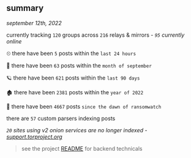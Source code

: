 
## summary
_september 12th, 2022_

currently tracking `120` groups across `216` relays & mirrors - _`95` currently online_

⏲ there have been `5` posts within the `last 24 hours`

🦈 there have been `63` posts within the `month of september`

🪐 there have been `621` posts within the `last 90 days`

🏚 there have been `2381` posts within the `year of 2022`

🦕 there have been `4667` posts `since the dawn of ransomwatch`

there are `57` custom parsers indexing posts

_`20` sites using v2 onion services are no longer indexed - [support.torproject.org](https://support.torproject.org/onionservices/v2-deprecation/)_

> see the project [README](https://github.com/joshhighet/ransomwatch#ransomwatch--) for backend technicals
